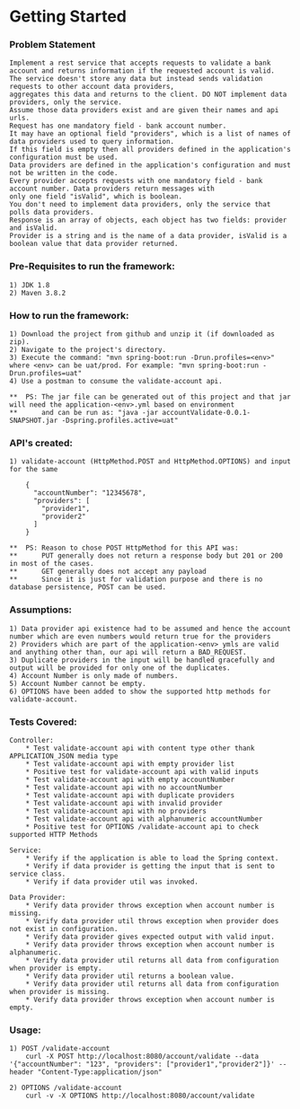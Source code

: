 # Getting Started

### Problem Statement

    Implement a rest service that accepts requests to validate a bank account and returns information if the requested account is valid. 
    The service doesn't store any data but instead sends validation requests to other account data providers, 
    aggregates this data and returns to the client. DO NOT implement data providers, only the service. 
    Assume those data providers exist and are given their names and api urls.
    Request has one mandatory field - bank account number.
    It may have an optional field "providers", which is a list of names of data providers used to query information.
    If this field is empty then all providers defined in the application's configuration must be used.
    Data providers are defined in the application's configuration and must not be written in the code. 
    Every provider accepts requests with one mandatory field - bank account number. Data providers return messages with 
    only one field "isValid", which is boolean.
    You don't need to implement data providers, only the service that polls data providers.
    Response is an array of objects, each object has two fields: provider and isValid. 
    Provider is a string and is the name of a data provider, isValid is a boolean value that data provider returned.

### Pre-Requisites to run the framework:

    1) JDK 1.8
    2) Maven 3.8.2

### How to run the framework:

    1) Download the project from github and unzip it (if downloaded as zip).
    2) Navigate to the project's directory.
    3) Execute the command: "mvn spring-boot:run -Drun.profiles=<env>" where <env> can be uat/prod. For example: "mvn spring-boot:run -Drun.profiles=uat"
    4) Use a postman to consume the validate-account api.

    **  PS: The jar file can be generated out of this project and that jar will need the application-<env>.yml based on environment
    **      and can be run as: "java -jar accountValidate-0.0.1-SNAPSHOT.jar -Dspring.profiles.active=uat"

### API's created:

    1) validate-account (HttpMethod.POST and HttpMethod.OPTIONS) and input for the same

        {
          "accountNumber": "12345678",
          "providers": [
            "provider1",
            "provider2"
          ]
        }

    **  PS: Reason to chose POST HttpMethod for this API was:
    **      PUT generally does not return a response body but 201 or 200 in most of the cases.
    **      GET generally does not accept any payload
    **      Since it is just for validation purpose and there is no database persistence, POST can be used.

### Assumptions:

    1) Data provider api existence had to be assumed and hence the account number which are even numbers would return true for the providers
    2) Providers which are part of the application-<env> ymls are valid and anything other than, our api will return a BAD_REQUEST.
    3) Duplicate providers in the input will be handled gracefully and output will be provided for only one of the duplicates.
    4) Account Number is only made of numbers.
    5) Account Number cannot be empty.
    6) OPTIONS have been added to show the supported http methods for validate-account.

### Tests Covered:

    Controller:
        * Test validate-account api with content type other thank APPLICATION_JSON media type
        * Test validate-account api with empty provider list
        * Positive test for validate-account api with valid inputs
        * Test validate-account api with empty accountNumber
        * Test validate-account api with no accountNumber
        * Test validate-account api with duplicate providers
        * Test validate-account api with invalid provider
        * Test validate-account api with no providers
        * Test validate-account api with alphanumeric accountNumber
        * Positive test for OPTIONS /validate-account api to check supported HTTP Methods

    Service:
        * Verify if the application is able to load the Spring context.
        * Verify if data provider is getting the input that is sent to service class.
        * Verify if data provider util was invoked.

    Data Provider:
        * Verify data provider throws exception when account number is missing.
        * Verify data provider util throws exception when provider does not exist in configuration.
        * Verify data provider gives expected output with valid input.
        * Verify data provider throws exception when account number is alphanumeric.
        * Verify data provider util returns all data from configuration when provider is empty.
        * Verify data provider util returns a boolean value.
        * Verify data provider util returns all data from configuration when provider is missing.
        * Verify data provider throws exception when account number is empty.

### Usage:

    1) POST /validate-account
        curl -X POST http://localhost:8080/account/validate --data '{"accountNumber": "123", "providers": ["provider1","provider2"]}' --header "Content-Type:application/json"

    2) OPTIONS /validate-account
        curl -v -X OPTIONS http://localhost:8080/account/validate
